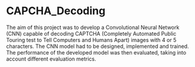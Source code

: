 # CAPCHA_Decoding
The aim of this project was to develop a Convolutional Neural Network (CNN) capable of decoding CAPTCHA (Completely Automated Public Touring test to Tell Computers and Humans Apart) images with 4 or 5 characters. The CNN model had to be designed, implemented and trained. The performance of the developed model was then evaluated, taking into account different evaluation metrics.

